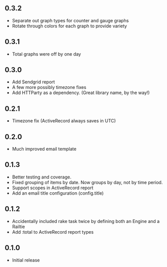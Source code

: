 ## 0.3.2

- Separate out graph types for counter and gauge graphs
- Rotate through colors for each graph to provide variety

## 0.3.1

- Total graphs were off by one day

## 0.3.0

- Add Sendgrid report
- A few more possibly timezone fixes
- Add HTTParty as a dependency. (Great library name, by the way!)

## 0.2.1

- Timezone fix (ActiveRecord always saves in UTC)

## 0.2.0

- Much improved email template

## 0.1.3

- Better testing and coverage.
- Fixed grouping of items by date. Now groups by day, not by time period.
- Support scopes in ActiveRecord report
- Add an email title configuration (config.title)

## 0.1.2

- Accidentally included rake task twice by defining both an Engine and a Railtie
- Add :total to ActiveRecord report types

## 0.1.0

- Initial release